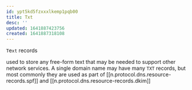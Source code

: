 ```yaml
---
id: ypt5kd5fzxxxlkemp1pqb00
title: Txt
desc: ''
updated: 1641887423756
created: 1641887318108
---
```



`T`e`xt` records

used to store any free-form text that may be needed to support other network services. 
A single domain name may have many `TXT` records, but most commonly they are used as part of [[n.protocol.dns.resource-records.spf]] and [[n.protocol.dns.resource-records.dkim]]
